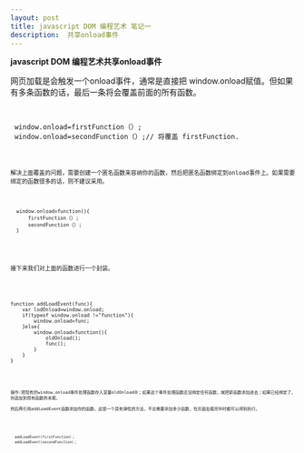```yaml
---
layout: post
title: javascript DOM 编程艺术 笔记一
description:  共享onload事件
---
```



**javascript DOM 编程艺术共享onload事件**

网页加载是会触发一个onload事件，通常是直接把 window.onload赋值。但如果有多条函数的话，最后一条将会覆盖前面的所有函数。

<pre><code>

 window.onload=firstFunction（）;
 window.onload=secondFunction（）;// 将覆盖 firstFunction.

<pre><code>

解决上面覆盖的问题，需要创建一个匿名函数来容纳你的函数，然后把匿名函数绑定到onload事件上。如果需要绑定的函数很多的话，则不建议采用。

<pre><code>

  window.onload=function(){
      firstFunction（）;
      secondFunction（）;
  }

</code></pre>

接下来我们对上面的函数进行一个封装。

<pre><code>

function addLoadEvent(func){
    var lodOnload=window.onload;
    if(typeof window.onload !="function"){
        window.onload=func;
    }else{
        window.onload=function(){
            oldOnload();
            func();
        }
    }
}

<pre><code>


操作:把现有的window.onload事件处理函数存入变量oldOnload中；如果这个事件处理函数还没绑定任何函数，就把新函数添加进去；如果已经绑定了，则追加到现有函数的末尾。

然后再引用addLoadEvent函数添加你的函数。这是一个具有弹性的方法，不论需要添加多少函数，在页面加载完毕时都可以得到执行。


<pre><code>

  addLoadEvent(firstFunction）；
  addLoadEvent(secondFunction）；

<pre><code>





